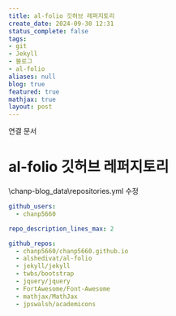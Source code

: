 ```yaml
---
title: al-folio 깃허브 레퍼지토리
create_date: 2024-09-30 12:31
status_complete: false
tags:
- git
- Jekyll
- 블로그
- al-folio
aliases: null
blog: true
featured: true
mathjax: true
layout: post
---
```

연결 문서


# al-folio 깃허브 레퍼지토리

\chanp-blog\_data\repositories.yml 수정

```yml
github_users:
  - chanp5660

repo_description_lines_max: 2

github_repos:
  - chanp5660/chanp5660.github.io
  - alshedivat/al-folio
  - jekyll/jekyll
  - twbs/bootstrap
  - jquery/jquery
  - FortAwesome/Font-Awesome
  - mathjax/MathJax
  - jpswalsh/academicons

```